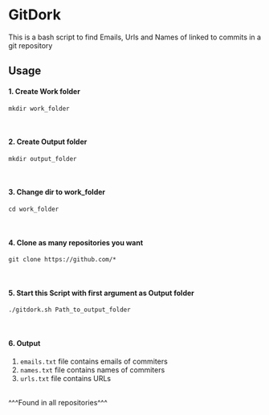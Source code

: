 # GitDork

This is a bash script to find Emails, Urls and Names of linked to commits in a git repository

## Usage

#### 1. Create Work folder
`mkdir work_folder`

<br>


#### 2. Create Output folder
`mkdir output_folder`

<br>

#### 3. Change dir to work_folder
`cd work_folder`

<br>

#### 4. Clone as many repositories you want
`git clone https://github.com/*`

<br>

#### 5. Start this Script with first argument as Output folder

`./gitdork.sh Path_to_output_folder`

<br>

#### 6. Output

1. `emails.txt` file contains emails of commiters
2. `names.txt` file contains names of commiters
3. `urls.txt` file contains URLs
<br>
^^^Found in all repositories^^^

